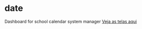 # date
Dashboard for school calendar system manager
[Veja as telas aqui](https://www.behance.net/gallery/77169303/UI-UX-Front-Back-end-Web-Course-Calendar)

